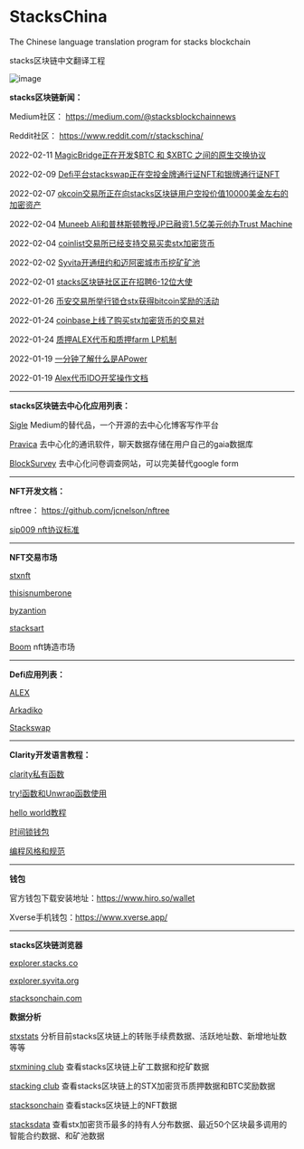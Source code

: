 # StacksChina
The Chinese language translation program for stacks blockchain

stacks区块链中文翻译工程

![image](https://i.imgur.com/miswbxG.jpeg)


**stacks区块链新闻：**

Medium社区： https://medium.com/@stacksblockchainnews

Reddit社区： https://www.reddit.com/r/stackschina/

2022-02-11 [MagicBridge正在开发$BTC 和 $XBTC 之间的原生交换协议](https://www.reddit.com/r/stackschina/comments/sq8sgn/magicbridge%E6%AD%A3%E5%9C%A8%E5%BC%80%E5%8F%91btc_%E5%92%8C_xbtc_%E4%B9%8B%E9%97%B4%E7%9A%84%E5%8E%9F%E7%94%9F%E4%BA%A4%E6%8D%A2%E5%8D%8F%E8%AE%AE/)


2022-02-09 [Defi平台stackswap正在空投金牌通行证NFT和银牌通行证NFT](https://medium.com/@stacksblockchainnews/defi%E5%B9%B3%E5%8F%B0stackswap%E6%AD%A3%E5%9C%A8%E7%A9%BA%E6%8A%95%E9%87%91%E7%89%8C%E9%80%9A%E8%A1%8C%E8%AF%81nft%E5%92%8C%E9%93%B6%E7%89%8C%E9%80%9A%E8%A1%8C%E8%AF%81nft-5a462c34ea64)


2022-02-07 [okcoin交易所正在向stacks区块链用户空投价值10000美金左右的加密资产](https://medium.com/@stacksblockchainnews/okcoin%E4%BA%A4%E6%98%93%E6%89%80%E6%AD%A3%E5%9C%A8%E5%90%91stacks%E5%8C%BA%E5%9D%97%E9%93%BE%E7%94%A8%E6%88%B7%E7%A9%BA%E6%8A%95%E4%BB%B7%E5%80%BC10000%E7%BE%8E%E9%87%91%E5%B7%A6%E5%8F%B3%E7%9A%84%E5%8A%A0%E5%AF%86%E8%B5%84%E4%BA%A7-34da6db6fa8c)


2022-02-04 [Muneeb Ali和普林斯顿教授JP已融资1.5亿美元创办Trust Machine](https://www.reddit.com/r/stackschina/comments/sk7pdu/muneeb_ali%E5%92%8C%E6%99%AE%E6%9E%97%E6%96%AF%E9%A1%BF%E6%95%99%E6%8E%88%E5%B7%B2%E8%9E%8D%E8%B5%8415%E4%BA%BF%E7%BE%8E%E5%85%83%E5%88%9B%E5%8A%9Etrust_machine/)

2022-02-04 [coinlist交易所已经支持交易买卖stx加密货币](https://www.reddit.com/r/stackschina/comments/sk70z3/coinlist%E4%BA%A4%E6%98%93%E6%89%80%E5%B7%B2%E7%BB%8F%E6%94%AF%E6%8C%81%E4%BA%A4%E6%98%93%E4%B9%B0%E5%8D%96stx%E5%8A%A0%E5%AF%86%E8%B4%A7%E5%B8%81/)

2022-02-02 [Syvita开通纽约和迈阿密城市币挖矿矿池](https://medium.com/@stacksblockchainnews/syvita%E5%BC%80%E9%80%9A%E7%BA%BD%E7%BA%A6%E5%92%8C%E8%BF%88%E9%98%BF%E5%AF%86%E5%9F%8E%E5%B8%82%E5%B8%81%E6%8C%96%E7%9F%BF%E7%9F%BF%E6%B1%A0-d0dad6f97caf)

2022-02-01 [stacks区块链社区正在招聘6-12位大使](https://github.com/Miahelloworld/StacksChina/blob/main/News/stacks区块链社区正在招聘6-12位大使.md)

2022-01-26 [币安交易所举行锁仓stx获得bitcoin奖励的活动](https://medium.com/@stacksblockchainnews/币安交易所举行锁仓stx获得bitcoin奖励的活动-年回报率高达28-b33f10cf3e11)

2022-01-24 [coinbase上线了购买stx加密货币的交易对](https://medium.com/@stacksblockchainnews/coinbase%E4%B8%8A%E7%BA%BF%E4%BA%86%E8%B4%AD%E4%B9%B0stx%E5%8A%A0%E5%AF%86%E8%B4%A7%E5%B8%81%E7%9A%84%E4%BA%A4%E6%98%93%E5%AF%B9-28a8a1a6d6a)

2022-01-24 [质押ALEX代币和质押farm LP机制](https://medium.com/@stacksblockchainnews/%E8%B4%A8%E6%8A%BCalex%E4%BB%A3%E5%B8%81-%E8%B4%A8%E6%8A%BCfarm-lp%E6%9C%BA%E5%88%B6-56ae30197313)

2022-01-19 [一分钟了解什么是APower](https://medium.com/@stacksblockchainnews/%E4%B8%80%E5%88%86%E9%92%9F%E4%BA%86%E8%A7%A3%E4%BB%80%E4%B9%88%E6%98%AFapower-af65096dcae9)

2022-01-19 [Alex代币IDO开奖操作文档](https://medium.com/@stacksblockchainnews/alex%E4%BB%A3%E5%B8%81ido%E5%BC%80%E5%A5%96%E6%93%8D%E4%BD%9C%E6%96%87%E6%A1%A3%E5%92%8C%E9%93%BE%E6%8E%A5-959dfadffa35)
* * *

**stacks区块链去中心化应用列表：**

[Sigle](https://www.sigle.io/) Medium的替代品，一个开源的去中心化博客写作平台

[Pravica](https://pravica.io/) 去中心化的通讯软件，聊天数据存储在用户自己的gaia数据库

[BlockSurvey](https://blocksurvey.io/) 去中心化问卷调查网站，可以完美替代google form



* * *


**NFT开发文档：**

nftree： https://github.com/jcnelson/nftree

[sip009 nft协议标准](https://github.com/Miahelloworld/StacksChina/blob/main/tutorials/clarity/sip009%20nft%E5%8D%8F%E8%AE%AE%E6%A0%87%E5%87%86.md)

* * *

**NFT交易市场**

[stxnft](https://stxnft.com/)

[thisisnumberone](https://thisisnumberone.com/nft-gallery)

[byzantion](https://byzantion.xyz/)

[stacksart](https://www.stacksart.com/)

[Boom](https://boom.money/)  nft铸造市场


* * *


**Defi应用列表：**

[ALEX](https://app.alexlab.co/) 

[Arkadiko](https://arkadiko.finance/) 

[Stackswap](https://app.stackswap.org/)  


* * *


**Clarity开发语言教程：**

[clarity私有函数](https://github.com/Miahelloworld/StacksChina/blob/main/tutorials/clarity/clarity%E7%A7%81%E6%9C%89%E5%87%BD%E6%95%B0.md)

[try!函数和Unwrap函数使用](https://github.com/Miahelloworld/StacksChina/blob/main/tutorials/clarity/try!%E5%87%BD%E6%95%B0%E5%92%8CUnwrap%E5%87%BD%E6%95%B0%E4%BD%BF%E7%94%A8.md)

[hello world教程](https://github.com/Miahelloworld/StacksChina/blob/main/tutorials/clarity/hello%20world%E6%95%99%E7%A8%8B.md)

[时间锁钱包](https://github.com/Miahelloworld/StacksChina/blob/main/tutorials/clarity/%E6%97%B6%E9%97%B4%E9%94%81%E9%92%B1%E5%8C%85.md)

[编程风格和规范](https://github.com/Miahelloworld/StacksChina/blob/main/tutorials/clarity/Clarity%E6%99%BA%E8%83%BD%E5%90%88%E7%BA%A6%E5%BC%80%E5%8F%91%E8%AF%AD%E8%A8%80%E7%9A%84%E7%BC%96%E7%A8%8B%E9%A3%8E%E6%A0%BC.md)

* * *

**钱包**

官方钱包下载安装地址：https://www.hiro.so/wallet

Xverse手机钱包：https://www.xverse.app/

* * *


**stacks区块链浏览器**

[explorer.stacks.co](https://explorer.stacks.co/?chain=mainnet) 

[explorer.syvita.org](https://explorer.syvita.org/?chain=mainnet)

[stacksonchain.com](https://stacksonchain.com/)

**数据分析**

[stxstats](https://www.stxstats.co/) 分析目前stacks区块链上的转账手续费数据、活跃地址数、新增地址数等等 

[stxmining club](https://www.stxmining.club/)   查看stacks区块链上矿工数据和挖矿数据

[stacking club](https://stacking.club/)     查看stacks区块链上的STX加密货币质押数据和BTC奖励数据

[stacksonchain](https://stacksonchain.com/nftoverview)   查看stacks区块链上的NFT数据

[stacksdata](https://stacksdata.info/)   查看stx加密货币最多的持有人分布数据、最近50个区块最多调用的智能合约数据、和矿池数据
